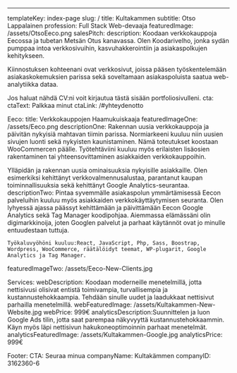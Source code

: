 ---
templateKey: index-page
slug: /
title: Kultakammen
subtitle: Otso Lappalainen
profession: Full Stack Web-devaaja
featuredImage: /assets/OtsoEeco.png
salesPitch:
  description:
  Koodaan verkkokauppoja Eecossa ja tubetan Metsän Otus kanavassa. Olen Koodarivelho, jonka sydän pumppaa intoa verkkosivuihin, kasvuhakkerointiin ja asiakaspolkujen kehitykseen.

  Kiinnostuksen kohteenani ovat verkkosivut, joissa pääsen työskentelemään asiakaskokemuksien parissa sekä soveltamaan asiakaspoluista saatua web-analytiikka dataa.

  Jos haluat nähdä CV:ni voit kirjautua tästä sisään portfoliosivulleni.
  cta:
  ctaText: Palkkaa minut
  ctaLink: /#yhteydenotto

Eeco:
  title: Verkkokauppojen Haamukuiskaaja
  featuredImageOne: /assets/Eeco.png
  descriptionOne:
    Rakennan uusia verkkokauppoja ja päivitän nykyisiä mahtavan tiimin parissa. Normiarkeeni kuuluu niin uusien sivujen luonti sekä nykyisten kaunistaminen. Nämä toteutukset koostaan WooCommercen päälle. Työtehtäviini kuuluu myös erilaisten lisäosien rakentaminen tai yhteensovittaminen asiakkaiden verkkokauppoihin.

   Ylläpidän ja rakennan uusia ominaisuuksia nykyisille asiakkaille. Olen esimerkiksi kehittänyt verkkovalmennusalustaa, parantanut kaupan toiminnallisuuksia sekä kehittänyt Google Analytics-seurantaa.
  descriptionTwo:
    Pintaa syvemmälle asiakaspolun ymmärtämisessä
    Eecon palveluihin kuuluu myös asiakkaiden verkkokäyttäytymisen seuranta. Olen lyhyessä ajassa päässyt kehittämään ja päivittämään Eecon Google Analytics sekä Tag Manager koodipohjaa. Aiemmassa elämässäni olin digimarkkinoija, joten Googlen palvelut ja parhaat käytännöt ovat jo minulle entuudestaan tuttuja.

    Työkaluvyöhöni kuuluu:React, JavaScript, Php, Sass, Boostrap, Wordpress, WooCommerce, räätälöidyt teemat, WP-plugarit, Google Analytics ja Tag Manager.
  featuredImageTwo: /assets/Eeco-New-Clients.jpg

  Services:
    webDescription:
    Koodaan moderneille menetelmillä, jotta nettisivusi olisivat entistä toimivampia, turvallisempia ja kustannustehokkaampia. Tehdään sinulle uudet ja laadukkaat nettisivut parhailla menetelmillä.
    webFeaturedImage: /assets/Kultakammen-New-Website.jpg
    webPrice: 999€
    analyticsDescription:Suunnittelen ja luon Google Ads tilin, jotta saat parempaa näkyvyyttä kustannustehokkaammin. Käyn myös läpi nettisivun hakukoneoptimoinnin parhaat menetelmät.
    analyticsFeaturedImage: /assets/Kultakammen-Google.jpg
    analyticsPrice: 999€
 
  Footer:
    CTA: Seuraa minua
    companyName: Kultakämmen
    companyID: 3162360-6